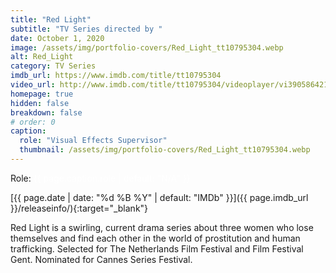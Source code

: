 ```yaml
---
title: "Red Light"
subtitle: "TV Series directed by "
date: October 1, 2020
image: /assets/img/portfolio-covers/Red_Light_tt10795304.webp
alt: Red_Light
category: TV Series
imdb_url: https://www.imdb.com/title/tt10795304
video_url: http://www.imdb.com/title/tt10795304/videoplayer/vi3905864217
homepage: true
hidden: false
breakdown: false
# order: 0
caption:
  role: "Visual Effects Supervisor"
  thumbnail: /assets/img/portfolio-covers/Red_Light_tt10795304.webp
---
```

Role: <span style="color:white">{{ page.caption.role | default: "N/A" }}</span>

[{{ page.date | date: "%d %B %Y" | default: "IMDb" }}]({{ page.imdb_url }}/releaseinfo/){:target="_blank"}

Red Light is a swirling, current drama series about three women who lose themselves and find each other in the world of prostitution and human trafficking. Selected for The Netherlands Film Festival and Film Festival Gent. Nominated for Cannes Series Festival.
